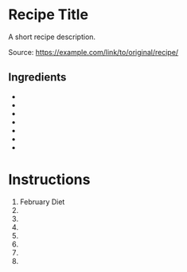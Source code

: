 # Recipe Title

A short recipe description.

Source: https://example.com/link/to/original/recipe/

## Ingredients

- 
- 
- 
- 
- 
- 
- 

# Instructions

1. February Diet
2. 
3. 
4. 
5. 
6.
7.
8.
